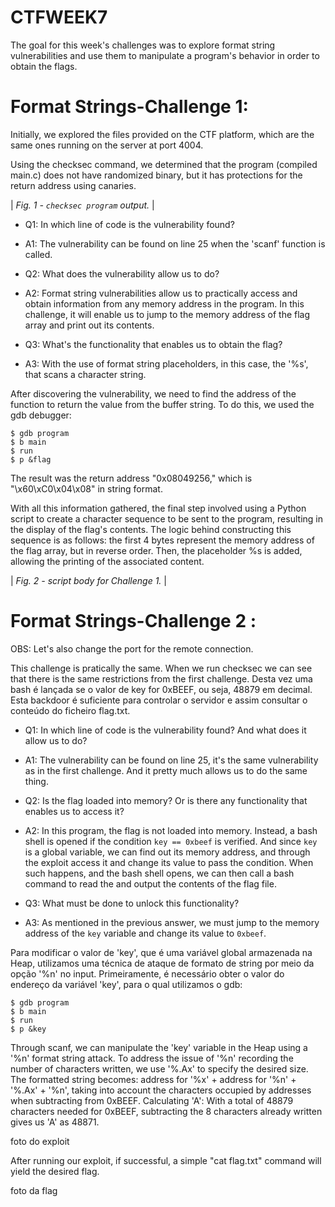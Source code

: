
# CTFWEEK7
The goal for this week's challenges was to explore format string vulnerabilities and use them to manipulate a program's behavior in order to obtain the flags.

# Format Strings-Challenge 1:
Initially, we explored the files provided on the CTF platform, which are the same ones running on the server at port 4004.

Using the checksec command, we determined that the program (compiled main.c) does not have randomized binary, but it has protections for the return address using canaries.

| *Fig. 1 - `checksec program` output.* |

- Q1: In which line of code is the vulnerability found?

- A1: The vulnerability can be found on line 25 when the 'scanf' function is called.

- Q2: What does the vulnerability allow us to do?

- A2: Format string vulnerabilities allow us to practically access and obtain information from any memory address in the program. In this challenge, it will enable us to jump to the memory address of the flag array and print out its contents.

- Q3: What's the functionality that enables us to obtain the flag?

- A3: With the use of format string placeholders, in this case, the '%s', that scans a character string.

After discovering the vulnerability, we need to find the address of the function to return the value from the buffer string. To do this, we used the gdb debugger:

```
$ gdb program
$ b main
$ run
$ p &flag 
```


The result was the return address "0x08049256," which is "\x60\xC0\x04\x08" in string format.

With all this information gathered, the final step involved using a Python script to create a character sequence to be sent to the program, resulting in the display of the flag's contents. The logic behind constructing this sequence is as follows: the first 4 bytes represent the memory address of the flag array, but in reverse order. Then, the placeholder %s is added, allowing the printing of the associated content.


| *Fig. 2 - script body for Challenge 1.* |




# Format Strings-Challenge 2 : 

OBS: Let's also change the port for the remote connection.

This challenge is pratically the same. When we run checksec we can see that there is the same restrictions from the first challenge.
Desta vez uma bash é lançada se o valor de key for 0xBEEF, ou seja, 48879 em decimal. Esta backdoor é suficiente para controlar o servidor e assim consultar o conteúdo do ficheiro flag.txt.

- Q1: In which line of code is the vulnerability found? And what does it allow us to do?
- A1: The vulnerability can be found on line 25, it's the same vulnerability as in the first challenge. And it pretty much allows us to do the same thing.

- Q2: Is the flag loaded into memory? Or is there any functionality that enables us to access it?
- A2: In this program, the flag is not loaded into memory. Instead, a bash shell is opened if the condition `key == 0xbeef` is verified. And since `key` is a global variable, we can find out its memory address, and through the exploit access it and change its value to pass the condition. When such happens, and the bash shell opens, we can then call a bash command to read the and output the contents of the flag file.

- Q3: What must be done to unlock this functionality?
- A3: As mentioned in the previous answer, we must jump to the memory address of the `key` variable and change its value to `0xbeef`.


Para modificar o valor de 'key', que é uma variável global armazenada na Heap, utilizamos uma técnica de ataque de formato de string por meio da opção '%n' no input. Primeiramente, é necessário obter o valor do endereço da variável 'key', para o qual utilizamos o gdb:

```
$ gdb program
$ b main
$ run
$ p &key 
```

Through scanf, we can manipulate the 'key' variable in the Heap using a '%n' format string attack. To address the issue of '%n' recording the number of characters written, we use '%.Ax' to specify the desired size. The formatted string becomes: address for '%x' + address for '%n' + '%.Ax' + '%n', taking into account the characters occupied by addresses when subtracting from 0xBEEF. Calculating 'A': With a total of 48879 characters needed for 0xBEEF, subtracting the 8 characters already written gives us 'A' as 48871.


foto do exploit


After running our exploit, if successful, a simple "cat flag.txt" command will yield the desired flag.


foto da flag 

